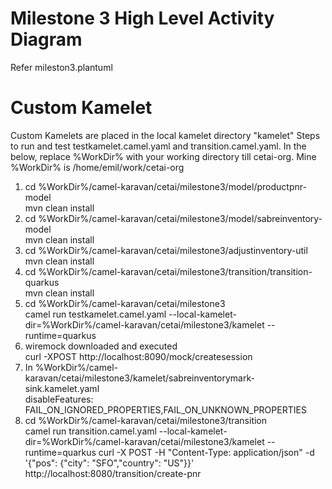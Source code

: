 # Milestone 3 High Level Activity Diagram
Refer mileston3.plantuml 
# Custom Kamelet 
Custom Kamelets are placed in the local kamelet directory "kamelet"
Steps to run and test testkamelet.camel.yaml and transition.camel.yaml.
In the below, replace %WorkDir% with your working directory till cetai-org. Mine %WorkDir% is /home/emil/work/cetai-org
1.  cd %WorkDir%/camel-karavan/cetai/milestone3/model/productpnr-model  
    mvn clean install
2.  cd %WorkDir%/camel-karavan/cetai/milestone3/model/sabreinventory-model  
    mvn clean install
3.  cd %WorkDir%/camel-karavan/cetai/milestone3/adjustinventory-util  
    mvn clean install
4.  cd %WorkDir%/camel-karavan/cetai/milestone3/transition/transition-quarkus  
    mvn clean install
5.  cd %WorkDir%/camel-karavan/cetai/milestone3  
    camel run testkamelet.camel.yaml --local-kamelet-dir=%WorkDir%/camel-karavan/cetai/milestone3/kamelet --runtime=quarkus
6.  wiremock downloaded and executed   
    curl -XPOST http://localhost:8090/mock/createsession
7.  In %WorkDir%/camel-karavan/cetai/milestone3/kamelet/sabreinventorymark-sink.kamelet.yaml  
    disableFeatures: FAIL_ON_IGNORED_PROPERTIES,FAIL_ON_UNKNOWN_PROPERTIES
8.  cd %WorkDir%/camel-karavan/cetai/milestone3/transition  
    camel run transition.camel.yaml --local-kamelet-dir=%WorkDir%/camel-karavan/cetai/milestone3/kamelet --runtime=quarkus
    curl -X POST -H "Content-Type: application/json" -d '{"pos": {"city": "SFO","country": "US"}}' http://localhost:8080/transition/create-pnr
